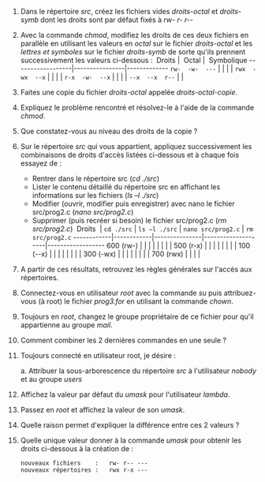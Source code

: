 1. Dans le répertoire *src*, créez les fichiers vides *droits-octal* et *droits-symb* dont les droits sont par défaut fixés à *rw- r- r--*

2. Avec la commande *chmod*, modifiez les droits de ces deux fichiers en parallèle en utilisant les valeurs en *octal* sur le fichier *droits-octal* et les *lettres et symboles* sur le fichier *droits-symb* de sorte qu'ils prennent successivement les valeurs ci-dessous :
 Droits           |  Octal         |  Symbolique
------------------|----------------|-------------
 `rw-  -w-  ---`  |                |
                  |                |
 `rwx  -wx  --x`  |                |
                  |                |
 `r-x  -w-  --x`  |                |
                  |                |
 `--x  --x  r--`  |                |

3. Faites une copie du fichier *droits-octal* appelée *droits-octal-copie*. 

4. Expliquez le problème rencontré et résolvez-le à l'aide de la commande *chmod*. 

5. Que constatez-vous au niveau des droits de la copie ?

6. Sur le répertoire *src* qui vous appartient, appliquez successivement les combinaisons de droits d'accès listées ci-dessous et à chaque fois essayez de :
    
    - Rentrer dans le répertoire src (*cd ./src*) 
    - Lister le contenu détaillé du répertoire src en affichant les informations sur les fichiers (*ls –l ./src*) 
    - Modifier (ouvrir, modifier puis enregistrer) avec nano le fichier src/prog2.c (*nano src/prog2.c*) 
    - Supprimer (puis recréer si besoin) le fichier src/prog2.c (*rm src/prog2.c*) 
 Droits     | `cd ./src` | `ls –l ./src` | `nano src/prog2.c` | `rm src/prog2.c`
------------|------------|---------------|--------------------|------------------
 600 (rw-)  |            |               |                    |
            |            |               |                    |
 500 (r-x)  |            |               |                    |
            |            |               |                    |
 100 (--x)  |            |               |                    |
            |            |               |                    |
 300 (-wx)  |            |               |                    |
            |            |               |                    |
 700 (rwx)  |            |               |                    |


7. A partir de ces résultats, retrouvez les règles générales sur l'accès aux répertoires.

8. Connectez-vous en utilisateur *root* avec la commande *su* puis attribuez-vous (à root) le fichier *prog3.for* en utilisant la commande *chown*. 

9. Toujours en *root*, changez le groupe propriétaire de ce fichier pour qu'il appartienne au groupe *mail*.

10. Comment combiner les 2 dernières commandes en une seule ?

11. Toujours connecté en utilisateur root, je désire :

    a. Attribuer la sous-arborescence du répertoire *src* à l'utilisateur *nobody* et au groupe *users*
    
12. Affichez la valeur par défaut du *umask* pour l'utilisateur *lambda*. 

13. Passez en *root* et affichez la valeur de son *umask*. 

14. Quelle raison permet d'expliquer la différence entre ces 2 valeurs ?

15. Quelle unique valeur donner à la commande *umask* pour obtenir les droits ci-dessous à la création de :

        nouveaux fichiers    :   rw- r-- --- 
        nouveaux répertoires :   rwx r-x ---